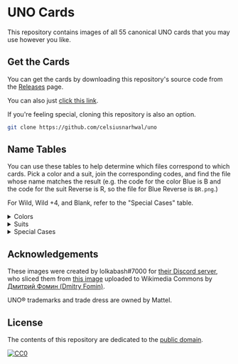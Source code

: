 # UNO Cards

This repository contains images of all 55 canonical UNO cards that you may use however you like.

## Get the Cards

You can get the cards by downloading this repository's source code from
the [Releases](https://github.com/celsiusnarhwal/uno/releases) page.

You can also just [click this link](https://github.com/celsiusnarhwal/uno/archive/refs/tags/latest.zip).

If you're feeling special, cloning this repository is also an option.

```bash
git clone https://github.com/celsiusnarhwal/uno
```

## Name Tables

You can use these tables to help determine which files correspond to which cards. Pick a color and a suit, join
the corresponding codes, and find the file whose name matches the result (e.g. the code for the color Blue is B and
the code for the suit Reverse is R, so the file for Blue Reverse is `BR.png`.)

For Wild, Wild +4, and Blank, refer to the "Special Cases" table.

<details>
<summary>Colors</summary>

| Color  | Code |
|--------|------|
| Red    | R    |
| Blue   | B    |
| Green  | G    |
| Yellow | Y    |

</details>

<details>
<summary>Suits</summary>

| Suit    | Code |
|---------|------|
| 0-9     | 0-9  |
| Reverse | R    |
| Skip    | S    |
| +2      | A2   |

</details>

<details>
<summary>Special Cases</summary>

| Card    | Code  |
|---------|-------|
| Wild    | WC    |
| Wild +4 | W4    |
| Blank   | BLANK |

</details>

## Acknowledgements

These images were created by lolkabash#7000 for [their Discord server](https://discord.gg/DaTzuM4JgG), who
sliced them from [this image](https://commons.wikimedia.org/wiki/File:UNO_cards_deck.svg) uploaded to Wikimedia Commons
by [Дмитрий Фомин (Dmitry Fomin)](https://commons.wikimedia.org/wiki/User:Dmitry_Fomin).

UNO® trademarks and trade dress are owned by Mattel.

## License

The contents of this repository are dedicated to the [public domain](LICENSE.md).

<p>
<a rel="license"
href="https://creativecommons.org/publicdomain/zero/1.0/">
<img src="https://i.creativecommons.org/p/zero/1.0/88x31.png" style="border-style: none;" alt="CC0" />
</a>
<br />
</p>
